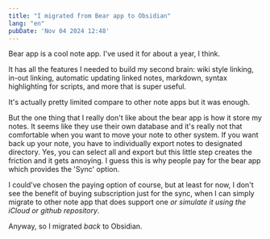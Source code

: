 ```yaml
---
title: "I migrated from Bear app to Obsidian"
lang: "en"
pubDate: 'Nov 04 2024 12:48'
---
```


Bear app is a cool note app. I've used it for about a year, I think.

It has all the features I needed to build my second brain: wiki style linking, in-out linking, automatic updating linked notes, markdown, syntax highlighting for scripts, and more that is super useful.

It's actually pretty limited compare to other note apps but it was enough.

But the one thing that I really don't like about the bear app is how it store my notes. It seems like they use their own database and it's really not that comfortable when you want to move your note to other system. If you want back up your note, you have to individually export notes to designated directory. Yes, you can select all and export but this little step creates the friction and it gets annoying. I guess this is why people pay for the bear app which provides the 'Sync' option.

I could've chosen the paying option of course, but at least for now, I don't see the benefit of buying subscription just for the sync, when I can simply migrate to other note app that does support one _or simulate it using the iCloud or github repository_.

Anyway, so I migrated _back_ to Obsidian.
